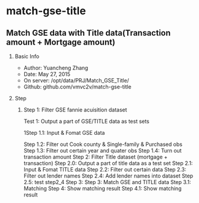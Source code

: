 # match-gse-title
Match GSE data with Title data(Transaction amount + Mortgage amount)
-------------------

1. Basic Info

	* Author:	Yuancheng Zhang
	* Date:	May 27, 2015
	* On server:	/opt/data/PRJ/Match_GSE_Title/
	* Github:		github.com/vmvc2v/match-gse-title
2. Step

	1. Step 1:	Filter GSE fannie acuisition dataset

		Test 1: Output a part of GSE/TITLE data as test sets

		1Step 1.1: Input & Fomat GSE data

		Step 1.2: Filter out Cook county & Single-family & Purchased obs
	Step 1.3: Filter out certain year and quater obs
	Step 1.4: Turn out transaction amount
Step 2:	Filter Title dataset (mortgage + transaction)
	Step 2.0: Output a part of title data as a test set
	Step 2.1: Input & Fomat TITLE data
	Step 2.2: Filter out certain data
	Step 2.3: Filter out lender names
	Step 2.4: Add lender names into dataset
	Step 2.5: test step2_4
Step 3:	Step 3: Match GSE and TITLE data 
	Step 3.1: Matching
Step 4:	Show matching result
	Step 4.1: Show matching result

